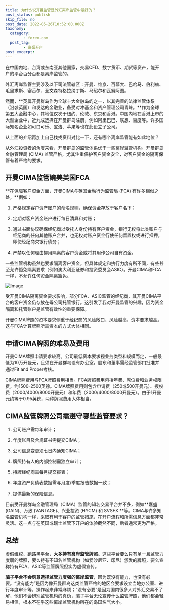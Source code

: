 ```yaml
---
title: 为什么说开曼监管是外汇离岸监管中最好的？
post_status: publish
skip_file: no
post_date: 2022-05-26T10:52:00.000Z
taxonomy:
  category:
        - forex-com
  post_tag:
        - 嘉盛开户
post_excerpt: 
---
```

在中国内地、台湾或东南亚其他国家，交易CFD、数字货币、期货等资产，能开户的平台百分百都是离岸监管的。

外汇离岸监管主要涉及以下司法管辖区：开曼、维京、百慕大、巴哈马、伯利兹、毛里求斯、塞舌尔、圣文森特格拉纳丁斯、马绍尔和瓦努阿图。

然而，**英属开曼群岛作为全球十大金融岛屿之一，以其完善的法律监管体系（沿袭英国）和发达的金融业，备受对冲基金和资产管理公司青睐。**作为全球第五大金融中心，其地位仅次于纽约、伦敦、东京和香港。中国内地在香港上市的大型企业中，近九成选择在开曼群岛注册，例如阿里巴巴、联想、百度等。许多国际知名企业如可口可乐、宝洁、苹果等也在此设立子公司。

从上面的介绍再加上自己找找资料对比一下，还有哪个离岸监管能有如此地位？

从外汇投资者的角度来看，开曼群岛的监管体系优于一些离岸监管机构。开曼群岛金融管理局 (CIMA) 监管严格，尤其注重保护客户资金安全，对客户资金的隔离保管有着严格的要求。

## 开曼CIMA监管媲美英国FCA

**在保障客户资金方面，开曼CIMA与英国金融行为监管局 (FCA) 有许多相似之处，**例如：

1. 严格规定客户资产账户的命名规则，确保资金存放于客户名下；

1. 定期对客户资金账户进行每日清算和对账；

1. 通过书面协议确保经纪商以受托人身份持有客户资金，银行无权将此类账户与经纪商的任何其他账户合并，也无权对账户资金行使任何留置权或进行扣押，即使经纪商欠银行债务；

1. 严禁以任何理由挪用隔离的客户资金或将其用作公司自有资金。

一些监管机构虽然也要求隔离客户资金，但具体规定和执行力度有所不同，有些甚至允许豁免隔离要求（例如澳大利亚证券和投资委员会ASIC）。开曼CIMA和FCA一样，不允许任何资金隔离豁免。

![Image](https://prod-files-secure.s3.us-west-2.amazonaws.com/39ed1227-6d7d-4570-be36-9ccd4a2c4241/bd849744-3fcb-4a37-8312-357962c8f065/image.png?X-Amz-Algorithm=AWS4-HMAC-SHA256&X-Amz-Content-Sha256=UNSIGNED-PAYLOAD&X-Amz-Credential=ASIAZI2LB4665QVJYRVJ%2F20250406%2Fus-west-2%2Fs3%2Faws4_request&X-Amz-Date=20250406T221337Z&X-Amz-Expires=3600&X-Amz-Security-Token=IQoJb3JpZ2luX2VjENb%2F%2F%2F%2F%2F%2F%2F%2F%2F%2FwEaCXVzLXdlc3QtMiJHMEUCIH3nglI7cA51mz8B4p2t63FIsWzdz09f1ty%2FwHVViJGGAiEA2ianzZs9HeBaaq4PKO0mdq07d5kwOX1KSKjtDL6ogEcq%2FwMITxAAGgw2Mzc0MjMxODM4MDUiDJV4wmeCmAkKL1RnLSrcA32wGQkcNqR1edTVGIZ3nN3kJ5iJ2qJ0zHxhB%2BX3X0fW9MIdHrsO4q9kWHZuA60fqqh2djTtRpDt8VjfGocrDsfgMcFn2mXi2VJCXANkn01BVe0QtNXchD7%2Fx4jdvUnL8H%2FzoVpIto1lIB3%2B9%2BQEM39F5UhvgYOgEdabYK9egcK6W14xtZ9v53DtJ6TXcJ0yN9tYtFFbGTeaGPPCv2ojRNLH0GdrvbQRIbvZgs0IkGhMuooQ8brqz0SQqZCv0dRqKSVaptmDthX51sgUDBSPVy67ROcoui%2FEFtJotzBxsE2cuUS9whW3TuxMb30EJmNpotNuKln%2F6qSEgoOHBLZoKyFUqXhGwZdIh80YTM4e%2BROpqx4QxpsxsUnh1tl6%2FITQXCDL09LMWy8celJCO7Ho2%2BBk7VQmnbobHGufFqO%2FWpZleWkRhK5YiK087mT55PdxoNWfCT2mUoQzNxg1GfOmdzmsGXI%2Bjie3Jam0ovGZN78A%2B7PMt7dV9OlSjJS09YElI4p9zpYArDgr7qYISaJhdOTo2ZMrQk9PbYF5frmwZQHxb9p0Ev2BP4n1pUeHlrUYBvpqFccuxG0po8T4YIoFeVSOq90wtjUqONjy7lPBluVo8ZyajWRte1D5FuheMMTyy78GOqUBKHDUCM9QhR1O389h5E12JNNJUAMB9hvNihGB7cPaf7gkt5MknFPDCbb5PgyZfJsLlISbVXHUhrHBLbH2ZHstrNOnZTkM2MaBgUB6HdfTW8IdHD3b8UfytUgRMV51Adq1bi7JBxSVOouMCQKicsrNPcYyAz9UmCPkAQ26RP6Rg5TNw2to0kdCiKUKYsty10NSpSPaYThzC%2BX1XUpPYe4%2BylRoKw7s&X-Amz-Signature=327648fad66b0a7868d17cf742f9205f6fd9e70855a6b24ff7686c950fb6b1ed&X-Amz-SignedHeaders=host&x-id=GetObject)

受开曼CIMA隔离资金要求影响，部分FCA、ASIC监管的经纪商，其开曼CIMA平台的客户资金仍存放在母公司托管银行。这引发了我对开曼监管的兴趣，因为资金隔离和托管账户是监管有效性的重要保障。

开曼CIMA牌照的资本要求侧重于经纪商的风险敞口，风险越高，资本要求越高。这与FCA计算牌照所需资本的方式大体相同。

## **申请CIMA牌照的难易及费用**

开曼CIMA牌照申请要求较高。公司最低资本要求视业务类型和规模而定，一般最低为10万开曼元，且须在开曼群岛设有办公室，股东和董事需经监管部门批准并通过Fit and Proper考核。

CIMA牌照费用与FCA牌照费用相当。FCA牌照费用包括年费、席位费和业务权限费，约1500-2500英镑。CIMA牌照费用则包含申请费（250或500开曼元）、授权费（2000/4000/8000开曼元）和年费（2000/4000/8000开曼元）。由于1开曼元约等于0.95英镑，两种牌照费用大体相当。

## CIMA监管牌照公司需遵守哪些监管要求？

1. 公司账户需每年审计；

1. 年度账目及合规证书需提交CIMA；

1. 公司信息变更须七日内通知CIMA；

1. 牌照持有人的内部控制需独立审计；

1. 持牌经纪商需每月提交报表；

1. 年度资产负债表数据需与月度/季度报告数据一致；

1. 提供最新的保险信息。

目前受开曼群岛金融管理局（CIMA）监管的知名交易平台并不多，例如**嘉盛 (GAIN)、万致 (VANTAGE)、兴业投资 (HYCM) 和 SVSFX **等。CIMA与许多知名监管机构一样，采取有利于客户的监管措施，在开户流程和所需信息方面都非常灵活。这一点与在英国或瑞士监管下开户的体验截然不同，后者通常更为严格。

## 总结

虚假维权、跑路黑平台，**大多持有离岸监管牌照**。这些平台要么只有单一且监管力度弱的牌照，要么持有不知名监管机构（如爱沙尼亚、印尼）颁发的牌照，要么宣称持有FCA、ASIC等监管牌照但实为虚假宣传。

**骗子平台不会刻意选择监管力度强的离岸监管**，因为既没有能力，也没有必要。“没有能力”是因为像开曼群岛这类监管严格的地区会要求设立当地办公室、进行年度审计等，操作起来非常麻烦；“没有必要”是因为国内很多人对外汇交易不了解，他们不会辨别监管机构的真伪，骗子平台无论宣传什么监管牌照，他们都会轻易相信，根本不在乎这些离岸监管机构所在的岛国名气大小。